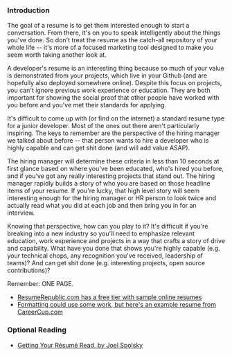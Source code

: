 ### Introduction

The goal of a resume is to get them interested enough to start a conversation.  From there, it's on you to speak intelligently about the things you've done. So don't treat the resume as the catch-all repository of your whole life -- it's more of a focused marketing tool designed to make you seem worth taking another look at.

A developer's resume is an interesting thing because so much of your value is demonstrated from your projects, which live in your Github (and are hopefully also deployed somewhere online).  Despite this focus on projects, you can't ignore previous work experience or education.  They are both important for showing the social proof that other people have worked with you before and you've met their standards for applying.  

It's difficult to come up with (or find on the internet) a standard resume type for a junior developer.  Most of the ones out there aren't particularly inspiring.  The keys to remember are the perspective of the hiring manager we talked about before -- that person wants to hire a developer who is highly capable and can get shit done (and will add value ASAP).  

The hiring manager will determine these criteria in less than 10 seconds at first glance based on where you've been educated, who's hired you before, and if you've got any really interesting projects that stand out.  The hiring manager rapidly builds a story of who you are based on those headline items of your resume.  If you're lucky, that high level story will seem interesting enough for the hiring manager or HR person to look twice and actually read what you did at each job and then bring you in for an interview.

Knowing that perspective, how can you play to it?  It's difficult if you're breaking into a new industry so you'll need to emphasize relevant education, work experience and projects in a way that crafts a story of drive and capability.  What have you done that shows you're highly capable (e.g. your technical chops, any recognition you've received, leadership of teams)? And can get shit done (e.g. interesting projects, open source contributions)?

Remember: ONE PAGE.

* [ResumeRepublic.com has a free tier with sample online resumes](https://www.resumerepublic.com/)
* [Formatting could use some work, but here's an example resume from CareerCup.com](http://www.careercup.com/resume)

### Optional Reading

* [Getting Your Résumé Read, by Joel Spolsky](http://www.joelonsoftware.com/articles/ResumeRead.html)
